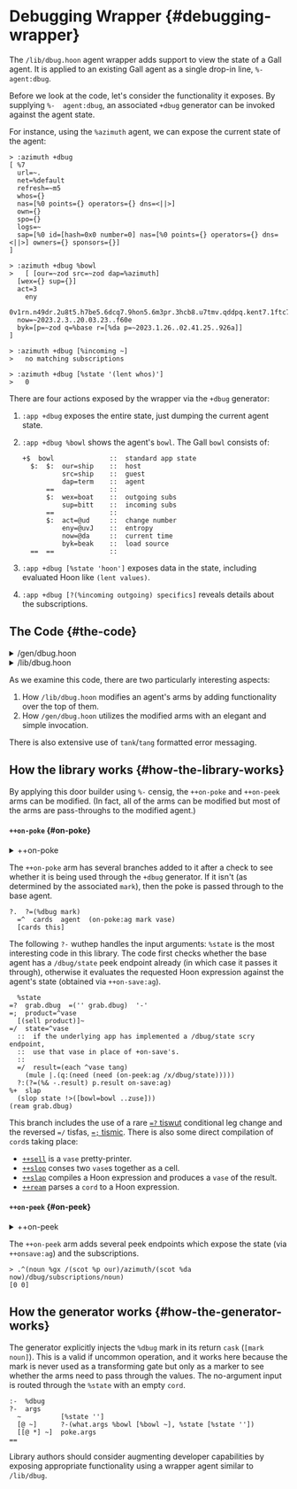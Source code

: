 # Debugging Wrapper {#debugging-wrapper}

The `/lib/dbug.hoon` agent wrapper adds support to view the state of a Gall agent.  It is applied to an existing Gall agent as a single drop-in line, `%-  agent:dbug`.

Before we look at the code, let's consider the functionality it exposes.  By supplying `%-  agent:dbug`, an associated `+dbug` generator can be invoked against the agent state.

For instance, using the `%azimuth` agent, we can expose the current state of the agent:

```hoon
> :azimuth +dbug
[ %7
  url=~.
  net=%default
  refresh=~m5
  whos={}
  nas=[%0 points={} operators={} dns=<||>]
  own={}
  spo={}
  logs=~
  sap=[%0 id=[hash=0x0 number=0] nas=[%0 points={} operators={} dns=<||>] owners={} sponsors={}]
]

> :azimuth +dbug %bowl
>   [ [our=~zod src=~zod dap=%azimuth]
  [wex={} sup={}]
  act=3
    eny
  0v1rn.n49dr.2u8t5.h7be5.6dcq7.9hon5.6m3pr.3hcb8.u7tmv.qddpq.kent7.1ftc7.9tao6.hfsht.4i0c3.ak3t7.t8d8j.nn4eb.b7eh3.4d5pr.t8ftg
  now=~2023.2.3..20.03.23..f60e
  byk=[p=~zod q=%base r=[%da p=~2023.1.26..02.41.25..926a]]
]

> :azimuth +dbug [%incoming ~]
>   no matching subscriptions

> :azimuth +dbug [%state '(lent whos)']
>   0
```

There are four actions exposed by the wrapper via the `+dbug` generator:

1. `:app +dbug` exposes the entire state, just dumping the current agent state.
2. `:app +dbug %bowl` shows the agent's `bowl`.  The Gall `bowl` consists of:
    
    ```hoon
    +$  bowl              ::  standard app state
      $:  $:  our=ship    ::  host
              src=ship    ::  guest
              dap=term    ::  agent
          ==              ::
          $:  wex=boat    ::  outgoing subs
              sup=bitt    ::  incoming subs
          ==              ::
          $:  act=@ud     ::  change number
              eny=@uvJ    ::  entropy
              now=@da     ::  current time
              byk=beak    ::  load source
      ==  ==              ::
    ```

3. `:app +dbug [%state 'hoon']` exposes data in the state, including evaluated Hoon like `(lent values)`.
4. `:app +dbug [?(%incoming outgoing) specifics]` reveals details about the subscriptions.

## The Code {#the-code}

<details>
<summary>/gen/dbug.hoon</summary>

```hoon
/+  *dbug
:-  %say
|=  $:  ::  environment
        *
        ::  inline arguments
        args=?(~ [what=?(%bowl %state) ~] [=poke ~])
        ::  named arguments
        ~
    ==
:-  %dbug
?-  args
  ~          [%state '']
  [@ ~]      ?-(what.args %bowl [%bowl ~], %state [%state ''])
  [[@ *] ~]  poke.args
==
```

</details>

<details>
<summary>/lib/dbug.hoon</summary>

```hoon
::  dbug: agent wrapper for generic debugging tools
::
::    usage: %-(agent:dbug your-agent)
::
|%
+$  poke
  $%  [%bowl ~]
      [%state grab=cord]
      [%incoming =about]
      [%outgoing =about]
  ==
::
+$  about
  $@  ~
  $%  [%ship =ship]
      [%path =path]
      [%wire =wire]
      [%term =term]
  ==
::
++  agent
  |=  =agent:gall
  ^-  agent:gall
  !.
  |_  =bowl:gall
  +*  this  .
      ag    ~(. agent bowl)
  ::
  ++  on-poke
    |=  [=mark =vase]
    ^-  (quip card:agent:gall agent:gall)
    ?.  ?=(%dbug mark)
      =^  cards  agent  (on-poke:ag mark vase)
      [cards this]
    =/  dbug
      !<(poke vase)
    =;  =tang
      ((%*(. slog pri 1) tang) [~ this])
    ?-  -.dbug
      %bowl   [(sell !>(bowl))]~
    ::
        %state
      =?  grab.dbug  =('' grab.dbug)  '-'
      =;  product=^vase
        [(sell product)]~
      =/  state=^vase
        ::  if the underlying app has implemented a /dbug/state scry endpoint,
        ::  use that vase in place of +on-save's.
        ::
        =/  result=(each ^vase tang)
          (mule |.(q:(need (need (on-peek:ag /x/dbug/state)))))
        ?:(?=(%& -.result) p.result on-save:ag)
      %+  slap
        (slop state !>([bowl=bowl ..zuse]))
      (ream grab.dbug)
    ::
        %incoming
      =;  =tang
        ?^  tang  tang
        [%leaf "no matching subscriptions"]~
      %+  murn
        %+  sort  ~(tap by sup.bowl)
        |=  [[* a=[=ship =path]] [* b=[=ship =path]]]
        (aor [path ship]:a [path ship]:b)
      |=  [=duct [=ship =path]]
      ^-  (unit tank)
      =;  relevant=?
        ?.  relevant  ~
        `>[path=path from=ship duct=duct]<
      ?:  ?=(~ about.dbug)  &
      ?-  -.about.dbug
        %ship  =(ship ship.about.dbug)
        %path  ?=(^ (find path.about.dbug path))
        %wire  %+  lien  duct
               |=(=wire ?=(^ (find wire.about.dbug wire)))
        %term  !!
      ==
    ::
        %outgoing
      =;  =tang
        ?^  tang  tang
        [%leaf "no matching subscriptions"]~
      %+  murn
        %+  sort  ~(tap by wex.bowl)
        |=  [[[a=wire *] *] [[b=wire *] *]]
        (aor a b)
      |=  [[=wire =ship =term] [acked=? =path]]
      ^-  (unit tank)
      =;  relevant=?
        ?.  relevant  ~
        `>[wire=wire agnt=[ship term] path=path ackd=acked]<
      ?:  ?=(~ about.dbug)  &
      ?-  -.about.dbug
        %ship  =(ship ship.about.dbug)
        %path  ?=(^ (find path.about.dbug path))
        %wire  ?=(^ (find wire.about.dbug wire))
        %term  =(term term.about.dbug)
      ==
    ==
  ::
  ++  on-peek
    |=  =path
    ^-  (unit (unit cage))
    ?.  ?=([@ %dbug *] path)
      (on-peek:ag path)
    ?+  path  [~ ~]
      [%u %dbug ~]                 ``noun+!>(&)
      [%x %dbug %state ~]          ``noun+!>(on-save:ag)
      [%x %dbug %subscriptions ~]  ``noun+!>([wex sup]:bowl)
    ==
  ::
  ++  on-init
    ^-  (quip card:agent:gall agent:gall)
    =^  cards  agent  on-init:ag
    [cards this]
  ::
  ++  on-save   on-save:ag
  ::
  ++  on-load
    |=  old-state=vase
    ^-  (quip card:agent:gall agent:gall)
    =^  cards  agent  (on-load:ag old-state)
    [cards this]
  ::
  ++  on-watch
    |=  =path
    ^-  (quip card:agent:gall agent:gall)
    =^  cards  agent  (on-watch:ag path)
    [cards this]
  ::
  ++  on-leave
    |=  =path
    ^-  (quip card:agent:gall agent:gall)
    =^  cards  agent  (on-leave:ag path)
    [cards this]
  ::
  ++  on-agent
    |=  [=wire =sign:agent:gall]
    ^-  (quip card:agent:gall agent:gall)
    =^  cards  agent  (on-agent:ag wire sign)
    [cards this]
  ::
  ++  on-arvo
    |=  [=wire =sign-arvo]
    ^-  (quip card:agent:gall agent:gall)
    =^  cards  agent  (on-arvo:ag wire sign-arvo)
    [cards this]
  ::
  ++  on-fail
    |=  [=term =tang]
    ^-  (quip card:agent:gall agent:gall)
    =^  cards  agent  (on-fail:ag term tang)
    [cards this]
  --
--
```

</details>

As we examine this code, there are two particularly interesting aspects:

1. How `/lib/dbug.hoon` modifies an agent's arms by adding functionality over the top of them.
2. How `/gen/dbug.hoon` utilizes the modified arms with an elegant and simple invocation.

There is also extensive use of `tank`/`tang` formatted error messaging.

## How the library works {#how-the-library-works}

By applying this door builder using `%-` censig, the `++on-poke` and `++on-peek` arms can be modified.  (In fact, all of the arms can be modified but most of the arms are pass-throughs to the modified agent.)

#### `++on-poke` {#on-poke}

<details>
<summary>++on-poke</summary>

```hoon
++  on-poke
    |=  [=mark =vase]
    ^-  (quip card:agent:gall agent:gall)
    ?.  ?=(%dbug mark)
      =^  cards  agent  (on-poke:ag mark vase)
      [cards this]
    =/  dbug
      !<(poke vase)
    =;  =tang
      ((%*(. slog pri 1) tang) [~ this])
    ?-  -.dbug
      %bowl   [(sell !>(bowl))]~
    ::
        %state
      =?  grab.dbug  =('' grab.dbug)  '-'
      =;  product=^vase
        [(sell product)]~
      =/  state=^vase
        ::  if the underlying app has implemented a /dbug/state scry endpoint,
        ::  use that vase in place of +on-save's.
        ::
        =/  result=(each ^vase tang)
          (mule |.(q:(need (need (on-peek:ag /x/dbug/state)))))
        ?:(?=(%& -.result) p.result on-save:ag)
      %+  slap
        (slop state !>([bowl=bowl ..zuse]))
      (ream grab.dbug)
    ::
        %incoming
      =;  =tang
        ?^  tang  tang
        [%leaf "no matching subscriptions"]~
      %+  murn
        %+  sort  ~(tap by sup.bowl)
        |=  [[* a=[=ship =path]] [* b=[=ship =path]]]
        (aor [path ship]:a [path ship]:b)
      |=  [=duct [=ship =path]]
      ^-  (unit tank)
      =;  relevant=?
        ?.  relevant  ~
        `>[path=path from=ship duct=duct]<
      ?:  ?=(~ about.dbug)  &
      ?-  -.about.dbug
        %ship  =(ship ship.about.dbug)
        %path  ?=(^ (find path.about.dbug path))
        %wire  %+  lien  duct
               |=(=wire ?=(^ (find wire.about.dbug wire)))
        %term  !!
      ==
    ::
        %outgoing
      =;  =tang
        ?^  tang  tang
        [%leaf "no matching subscriptions"]~
      %+  murn
        %+  sort  ~(tap by wex.bowl)
        |=  [[[a=wire *] *] [[b=wire *] *]]
        (aor a b)
      |=  [[=wire =ship =term] [acked=? =path]]
      ^-  (unit tank)
      =;  relevant=?
        ?.  relevant  ~
        `>[wire=wire agnt=[ship term] path=path ackd=acked]<
      ?:  ?=(~ about.dbug)  &
      ?-  -.about.dbug
        %ship  =(ship ship.about.dbug)
        %path  ?=(^ (find path.about.dbug path))
        %wire  ?=(^ (find wire.about.dbug wire))
        %term  =(term term.about.dbug)
      ==
    ==
```

</details>

The `++on-poke` arm has several branches added to it after a check to see whether it is being used through the `+dbug` generator.  If it isn't (as determined by the associated `mark`), then the poke is passed through to the base agent.

```hoon
?.  ?=(%dbug mark)
  =^  cards  agent  (on-poke:ag mark vase)
  [cards this]
```

The following `?-` wuthep handles the input arguments:  `%state` is the most interesting code in this library.  The code first checks whether the base agent has a `/dbug/state` peek endpoint already (in which case it passes it through), otherwise it evaluates the requested Hoon expression against the agent's state (obtained via `++on-save:ag`).

```hoon
  %state
=?  grab.dbug  =('' grab.dbug)  '-'
=;  product=^vase
  [(sell product)]~
=/  state=^vase
  ::  if the underlying app has implemented a /dbug/state scry endpoint,
  ::  use that vase in place of +on-save's.
  ::
  =/  result=(each ^vase tang)
    (mule |.(q:(need (need (on-peek:ag /x/dbug/state)))))
  ?:(?=(%& -.result) p.result on-save:ag)
%+  slap
  (slop state !>([bowl=bowl ..zuse]))
(ream grab.dbug)
```

This branch includes the use of a rare [`=?` tiswut](../../../language/hoon/reference/rune/tis.md#-tiswut) conditional leg change and the reversed `=/` tisfas, [`=;` tismic](../../../language/hoon/reference/rune/tis.md#-tismic).  There is also some direct compilation of `cord`s taking place:

- [`++sell`](../../../language/hoon/reference/stdlib/5c.md#sell) is a `vase` pretty-printer.
- [`++slop`](../../../language/hoon/reference/stdlib/5c.md#slop) conses two `vase`s together as a cell. 
- [`++slap`](../../../language/hoon/reference/stdlib/5c.md#slap) compiles a Hoon expression and produces a `vase` of the result.
- [`++ream`](../../../language/hoon/reference/stdlib/5d.md#ream) parses a `cord` to a Hoon expression.

#### `++on-peek` {#on-peek}

<details>
<summary>++on-peek</summary>

```hoon
  ++  on-peek
    |=  =path
    ^-  (unit (unit cage))
    ?.  ?=([@ %dbug *] path)
      (on-peek:ag path)
    ?+  path  [~ ~]
      [%u %dbug ~]                 ``noun+!>(&)
      [%x %dbug %state ~]          ``noun+!>(on-save:ag)
      [%x %dbug %subscriptions ~]  ``noun+!>([wex sup]:bowl)
    ==
```

</details>

The `++on-peek` arm adds several peek endpoints which expose the state (via `++onsave:ag`) and the subscriptions.

```hoon
> .^(noun %gx /(scot %p our)/azimuth/(scot %da now)/dbug/subscriptions/noun)
[0 0]
```

## How the generator works {#how-the-generator-works}

The generator explicitly injects the `%dbug` mark in its return `cask` (`[mark noun]`).  This is a valid if uncommon operation, and it works here because the mark is never used as a transforming gate but only as a marker to see whether the arms need to pass through the values.  The no-argument input is routed through the `%state` with an empty `cord`.

```hoon
:-  %dbug
?-  args
  ~          [%state '']
  [@ ~]      ?-(what.args %bowl [%bowl ~], %state [%state ''])
  [[@ *] ~]  poke.args
==
```

Library authors should consider augmenting developer capabilities by exposing appropriate functionality using a wrapper agent similar to `/lib/dbug`.
